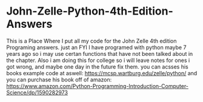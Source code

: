 # John-Zelle-Python-4th-Edition-Answers
This is a Place Where I put all my code for the John Zelle 4th edition Programing answers. just an FYI I have programed with python maybe 7 years ago so i may use certan functions that have not been talked about in the chapter. Also i am doing this for college so i will leave notes for ones i got wrong, and maybe one day in the future fix them. 
you can acsses his books example code at aswell: https://mcsp.wartburg.edu/zelle/python/
and you can purchase his book off of amazon: https://www.amazon.com/Python-Programming-Introduction-Computer-Science/dp/1590282973
